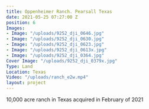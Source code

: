 ```yaml
---
title: Oppenheimer Ranch. Pearsall Texas
date: 2021-05-25 07:27:00 Z
position: 6
Images:
- Image: "/uploads/9252_dji_0646.jpg"
- Image: "/uploads/9252_dji_0630.jpg"
- Image: "/uploads/9252_dji_0623.jpg"
- Image: "/uploads/9252_dji_0613x.jpg"
- Image: "/uploads/9252_dji_0364.jpg"
Cover Image: "/uploads/9252_dji_0379x.jpg"
Type: Land
Location: Texas
Video: "/uploads/ranch_e2w.mp4"
layout: project
---
```


10,000 acre ranch in Texas acquired in February of 2021